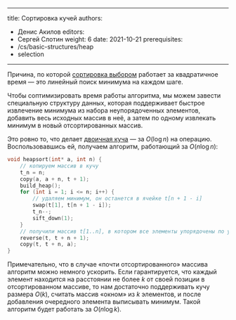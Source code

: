 
---
title: Сортировка кучей
authors:
- Денис Акилов
editors:
- Сергей Слотин
weight: 6
date: 2021-10-21
prerequisites:
- /cs/basic-structures/heap
- selection
---

Причина, по которой [сортировка выбором](/cs/sorting/selection) работает за квадратичное время — это линейный поиск минимума на каждом шаге.

Чтобы соптимизировать время работы алгоритма, мы можем завести специальную структуру данных, которая поддерживает быстрое извлечение минимума из набора неупорядоченных элементов, добавить весь исходных массив в неё, а затем по одному извлекать минимум в новый отсортированных массив.

Это ровно то, что делает [двоичная куча](/cs/basic-structures/heap) — за $O(\log n)$ на операцию. Воспользовавшись ей, получаем алгоритм, работающий за $O(n \log n)$:

```cpp
void heapsort(int* a, int n) {
    // копируем массив в кучу
    t_n = n;
    copy(a, a + n, t + 1);
    build_heap();
    for (int i = 1; i <= n; i++) {
        // удаляем минимум, он останется в ячейке t[n + 1 - i]
        swap(t[1], t[n + 1 - i]);
        t_n--;
        sift_down(1);
    }
    // получили массив t[1..n], в котором все элементы упорядочены по убыванию
    reverse(t, t + n + 1);
    copy(t, t + n, a);
}
```

Примечательно, что в случае «почти отсортированного» массива алгоритм можно немного ускорить. Если гарантируется, что каждый элемент находится на расстоянии не более $k$ от своей позиции в отсортированном массиве, то нам достаточно поддерживать кучу размера $O(k)$, считать массив «окном» из $k$ элементов, и после добавления очередного элемента выписывать минимум. Такой алгоритм будет работать за $O(n \log k)$.
